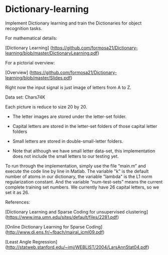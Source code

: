 # Dictionary-learning

Implement Dictionary learning and train the Dictionaries for object recognition tasks.



For mathematical details:

[Dictionary Learning] (https://github.com/formosa21/Dictionary-learning/blob/master/DictionaryLearning.pdf)

For a pictorial overview:

[Overview] (https://github.com/formosa21/Dictionary-learning/blob/master/Slides.pdf)

Right now the input signal is just image of letters from A to Z.

Data set: Chars74K

Each picture is reduce to size 20 by 20.

* The letter images are stored under the letter-set folder. 

* Capital letters are stored in the letter-set folders of those capital letter folders

* Small letters are stored in double-small-letter folders. 

* Note that although we have small letter data-set, this implementation does not include the small letters
to our testing yet.

To run through the implementation, simply use the file “main.m” and execute the code line by line in Matlab. The variable "k" is the default number of atoms in our dictionary, the variable "lambda" is the L1 norm regularization constant. And the variable “num-test-sets” means the current complete training set numbers. We currently have 26 capital letters, so we set it as
26.

References:

[Dictionary Learning and Sparse Coding for unsupervised clustering] (https://www.ima.umn.edu/sites/default/files/2281.pdf)

[Online Dictionary Learning for Sparse Coding] (http://www.di.ens.fr/~fbach/mairal_icml09.pdf)

[Least Angle Regression] (http://statweb.stanford.edu/~imj/WEBLIST/2004/LarsAnnStat04.pdf)
